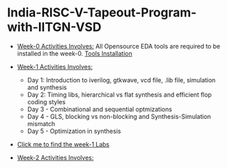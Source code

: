 # India-RISC-V-Tapeout-Program-with-IITGN-VSD

* <ins>Week-0 Activities Involves:</ins> All Opensource EDA tools are required to be installed in the week-0. 
[Tools Installation ](week0.md)  

* <ins>Week-1 Activities Involves:</ins>
   * Day 1: Introduction to iverilog, gtkwave, vcd file, .lib file, simulation and synthesis
   * Day 2: Timing libs, hierarchical vs flat synthesis and efficient flop coding styles
   * Day 3 - Combinational and sequential optmizations
   * Day 4 - GLS, blocking vs non-blocking and Synthesis-Simulation mismatch
   * Day 5 - Optimization in synthesis
     
* [Click me to find the week-1 Labs](week1.md)

* <ins>Week-2 Activities Involves:</ins>
